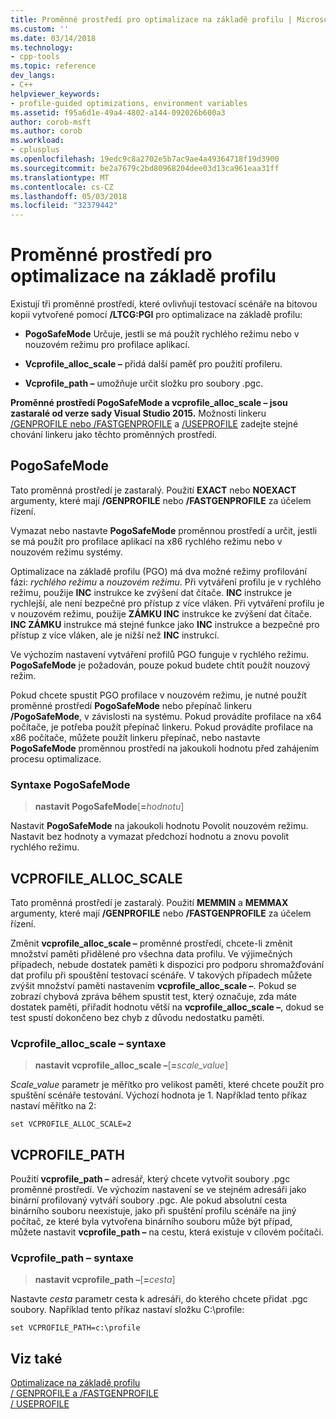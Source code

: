 ```yaml
---
title: Proměnné prostředí pro optimalizace na základě profilu | Microsoft Docs
ms.custom: ''
ms.date: 03/14/2018
ms.technology:
- cpp-tools
ms.topic: reference
dev_langs:
- C++
helpviewer_keywords:
- profile-guided optimizations, environment variables
ms.assetid: f95a6d1e-49a4-4802-a144-092026b600a3
author: corob-msft
ms.author: corob
ms.workload:
- cplusplus
ms.openlocfilehash: 19edc9c8a2702e5b7ac9ae4a49364718f19d3900
ms.sourcegitcommit: be2a7679c2bd80968204dee03d13ca961eaa31ff
ms.translationtype: MT
ms.contentlocale: cs-CZ
ms.lasthandoff: 05/03/2018
ms.locfileid: "32379442"
---
```

# <a name="environment-variables-for-profile-guided-optimizations"></a>Proměnné prostředí pro optimalizace na základě profilu

Existují tři proměnné prostředí, které ovlivňují testovací scénáře na bitovou kopii vytvořené pomocí **/LTCG:PGI** pro optimalizace na základě profilu:

- **PogoSafeMode** Určuje, jestli se má použít rychlého režimu nebo v nouzovém režimu pro profilace aplikací.

- **Vcprofile_alloc_scale –** přidá další paměť pro použití profileru.

- **Vcprofile_path –** umožňuje určit složku pro soubory .pgc.

**Proměnné prostředí PogoSafeMode a vcprofile_alloc_scale – jsou zastaralé od verze sady Visual Studio 2015.** Možnosti linkeru [/GENPROFILE nebo /FASTGENPROFILE](genprofile-fastgenprofile-generate-profiling-instrumented-build.md) a [/USEPROFILE](useprofile.md) zadejte stejné chování linkeru jako těchto proměnných prostředí.

## <a name="pogosafemode"></a>PogoSafeMode

Tato proměnná prostředí je zastaralý. Použití **EXACT** nebo **NOEXACT** argumenty, které mají **/GENPROFILE** nebo **/FASTGENPROFILE** za účelem řízení.

Vymazat nebo nastavte **PogoSafeMode** proměnnou prostředí a určit, jestli se má použít pro profilace aplikací na x86 rychlého režimu nebo v nouzovém režimu systémy.

Optimalizace na základě profilu (PGO) má dva možné režimy profilování fázi: *rychlého režimu* a *nouzovém režimu*. Při vytváření profilu je v rychlého režimu, použije **INC** instrukce ke zvýšení dat čítače. **INC** instrukce je rychlejší, ale není bezpečné pro přístup z více vláken. Při vytváření profilu je v nouzovém režimu, použije **ZÁMKU INC** instrukce ke zvýšení dat čítače. **INC ZÁMKU** instrukce má stejné funkce jako **INC** instrukce a bezpečné pro přístup z více vláken, ale je nižší než **INC** instrukcí.

Ve výchozím nastavení vytváření profilů PGO funguje v rychlého režimu. **PogoSafeMode** je požadován, pouze pokud budete chtít použít nouzový režim.

Pokud chcete spustit PGO profilace v nouzovém režimu, je nutné použít proměnné prostředí **PogoSafeMode** nebo přepínač linkeru **/PogoSafeMode**, v závislosti na systému. Pokud provádíte profilace na x64 počítače, je potřeba použít přepínač linkeru. Pokud provádíte profilace na x86 počítače, můžete použít linkeru přepínač, nebo nastavte **PogoSafeMode** proměnnou prostředí na jakoukoli hodnotu před zahájením procesu optimalizace.

### <a name="pogosafemode-syntax"></a>Syntaxe PogoSafeMode

> **nastavit PogoSafeMode**[**=**_hodnotu_]

Nastavit **PogoSafeMode** na jakoukoli hodnotu Povolit nouzovém režimu. Nastavit bez hodnoty a vymazat předchozí hodnotu a znovu povolit rychlého režimu.

## <a name="vcprofileallocscale"></a>VCPROFILE_ALLOC_SCALE

Tato proměnná prostředí je zastaralý. Použití **MEMMIN** a **MEMMAX** argumenty, které mají **/GENPROFILE** nebo **/FASTGENPROFILE** za účelem řízení.

Změnit **vcprofile_alloc_scale –** proměnné prostředí, chcete-li změnit množství paměti přidělené pro všechna data profilu. Ve výjimečných případech, nebude dostatek paměti k dispozici pro podporu shromažďování dat profilu při spouštění testovací scénáře. V takových případech můžete zvýšit množství paměti nastavením **vcprofile_alloc_scale –**. Pokud se zobrazí chybová zpráva během spustit test, který označuje, zda máte dostatek paměti, přiřadit hodnotu větší na **vcprofile_alloc_scale –**, dokud se test spustí dokončeno bez chyb z důvodu nedostatku paměti.

### <a name="vcprofileallocscale-syntax"></a>Vcprofile_alloc_scale – syntaxe

> **nastavit vcprofile_alloc_scale –**[__=__*scale_value*]

*Scale_value* parametr je měřítko pro velikost paměti, které chcete použít pro spuštění scénáře testování.  Výchozí hodnota je 1. Například tento příkaz nastaví měřítko na 2:

`set VCPROFILE_ALLOC_SCALE=2`

## <a name="vcprofilepath"></a>VCPROFILE_PATH

Použití **vcprofile_path –** adresář, který chcete vytvořit soubory .pgc proměnné prostředí. Ve výchozím nastavení se ve stejném adresáři jako binární profilovaný vytváří soubory .pgc. Ale pokud absolutní cesta binárního souboru neexistuje, jako při spuštění profilu scénáře na jiný počítač, ze které byla vytvořena binárního souboru může být případ, můžete nastavit **vcprofile_path –** na cestu, která existuje v cílovém počítači.

### <a name="vcprofilepath-syntax"></a>Vcprofile_path – syntaxe

> **nastavit vcprofile_path –**[**=**_cesta_]

Nastavte *cesta* parametr cesta k adresáři, do kterého chcete přidat .pgc soubory. Například tento příkaz nastaví složku C:\profile:

`set VCPROFILE_PATH=c:\profile`

## <a name="see-also"></a>Viz také

[Optimalizace na základě profilu](../../build/reference/profile-guided-optimizations.md)<br/>
[/ GENPROFILE a /FASTGENPROFILE](genprofile-fastgenprofile-generate-profiling-instrumented-build.md)<br/>
[/ USEPROFILE](useprofile.md)<br/>
